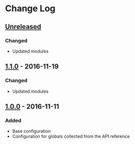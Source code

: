 # Change Log

## [Unreleased]
### Changed
- Updated modules

## [1.1.0] - 2016-11-19
### Changed
- Updated modules

## [1.0.0] - 2016-11-11
### Added
- Base configuration
- Configuration for globals collected from the API reference

[Unreleased]: https://github.com/langri-sha/eslint-config-screeps/compare/v1.1.0...HEAD
[1.0.0]: https://github.com/langri-sha/eslint-config-screeps/compare/61f280ca...v1.0.0
[1.1.0]: https://github.com/langri-sha/eslint-config-screeps/compare/v1.0.0...v1.1.0
